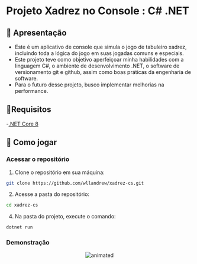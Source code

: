 # Projeto Xadrez no Console : C# .NET

## 📌 Apresentação

- Este é um aplicativo de console que simula o jogo de tabuleiro xadrez, incluindo toda a lógica do jogo em suas jogadas comuns e especiais.
- Este projeto teve como objetivo aperfeiçoar minha habilidades com a linguagem C#, o ambiente de desenvolvimento .NET, o software de versionamento git e github, assim como boas práticas da engenharia de software.
- Para o futuro desse projeto, busco implementar melhorias na performance.

## 📜Requisitos

-[.NET Core 8](https://dotnet.microsoft.com/en-us/download/dotnet/8.0)

## 🚀 Como jogar

### Acessar o repositório

1. Clone o repositório em sua máquina:
```bash
git clone https://github.com/wllandrew/xadrez-cs.git
```
2. Acesse a pasta do repositório:
```bash
cd xadrez-cs
```
4. Na pasta do projeto, execute o comando:
```bash
dotnet run
```

### Demonstração

<p align="center">
  <img src="https://github.com/user-attachments/assets/c689cf0d-e103-456d-a487-56204ffa6966"  alt="animated"/>
</p>


